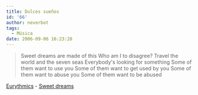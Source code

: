 ```yaml
---
title: Dulces sueños
id: '66'
author: neverbot
tags:
  - Música
date: 2006-09-06 16:23:28
---
```


> Sweet dreams are made of this 
  Who am I to disagree? 
  Travel the world and the seven seas 
  Everybody's looking for something 
  Some of them want to use you 
  Some of them want to get used by you 
  Some of them want to abuse you 
  Some of them want to be abused

[Eurythmics](http://www.eurythmics.com) - [Sweet dreams](http://www.mystrands.com/track/292973)
